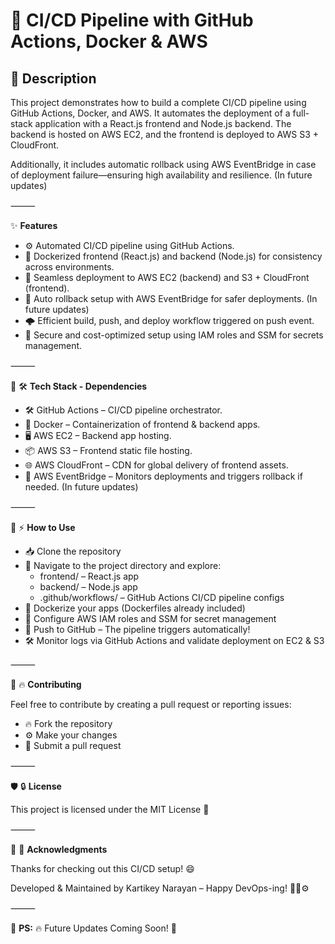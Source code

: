 # 🚀 CI/CD Pipeline with GitHub Actions, Docker & AWS

## **📜 Description**

This project demonstrates how to build a complete CI/CD pipeline using GitHub Actions, Docker, and AWS. It automates the deployment of a full-stack application with a React.js frontend and Node.js backend. The backend is hosted on AWS EC2, and the frontend is deployed to AWS S3 + CloudFront.

Additionally, it includes automatic rollback using AWS EventBridge in case of deployment failure—ensuring high availability and resilience. (In future updates)

⸻

✨ **Features**

- ⚙️ Automated CI/CD pipeline using GitHub Actions.
- 🐳 Dockerized frontend (React.js) and backend (Node.js) for consistency across environments.
- 🚀 Seamless deployment to AWS EC2 (backend) and S3 + CloudFront (frontend).
- 🔁 Auto rollback setup with AWS EventBridge for safer deployments. (In future updates)
- 🌩️ Efficient build, push, and deploy workflow triggered on push event.
- 🔐 Secure and cost-optimized setup using IAM roles and SSM for secrets management.

⸻

🔧 🛠️ **Tech Stack - Dependencies**

- 🛠️ GitHub Actions – CI/CD pipeline orchestrator.
- 🐳 Docker – Containerization of frontend & backend apps.
- 🖥️ AWS EC2 – Backend app hosting.
- 📦 AWS S3 – Frontend static file hosting.
- 🌐 AWS CloudFront – CDN for global delivery of frontend assets.
- 📡 AWS EventBridge – Monitors deployments and triggers rollback if needed. (In future updates)

⸻

🚀 ⚡ **How to Use**

- 📥 Clone the repository
- 🧭 Navigate to the project directory and explore:
    - frontend/ – React.js app
    - backend/ – Node.js app
    - .github/workflows/ – GitHub Actions CI/CD pipeline configs
- 🐳 Dockerize your apps (Dockerfiles already included)
- 🔧 Configure AWS IAM roles and SSM for secret management
- 🚀 Push to GitHub – The pipeline triggers automatically!
- 🛠️ Monitor logs via GitHub Actions and validate deployment on EC2 & S3

⸻

🚦 🔥 **Contributing**

Feel free to contribute by creating a pull request or reporting issues:

- 🔥 Fork the repository
- ⚙️ Make your changes
- 🚀 Submit a pull request

⸻

🛡️ 🔒 **License**

This project is licensed under the MIT License 📄

⸻

🙌 🎯 **Acknowledgments**

Thanks for checking out this CI/CD setup! 😄

Developed & Maintained by Kartikey Narayan – Happy DevOps-ing! 🧑‍💻⚙️

⸻

📌 **PS:** 🔥 Future Updates Coming Soon! 🚀
